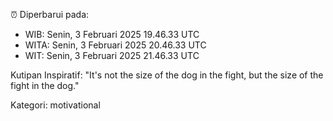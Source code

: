 ⏰ Diperbarui pada:
- WIB: Senin, 3 Februari 2025 19.46.33 UTC
- WITA: Senin, 3 Februari 2025 20.46.33 UTC
- WIT: Senin, 3 Februari 2025 21.46.33 UTC

Kutipan Inspiratif:
"It's not the size of the dog in the fight, but the size of the fight in the dog."


Kategori: motivational

